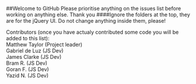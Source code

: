 ##Welcome to GitHub
Please prioritise anything on the issues list before working on anything else. Thank you
####Ignore the folders at the top, they are for the jQuery UI. Do not change anything inside them, please!

Contributors (once you have actualy contributed some code you will be added to this list):  
Matthew Taylor (Project leader)  
Gabriel de Luz (JS Dev)  
James Clarke (JS Dev)  
Bram R. (JS Dev)  
Goran F. (JS Dev)  
Yazid N. (JS Dev)
